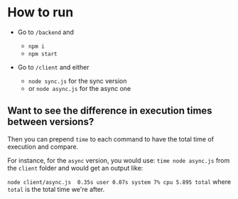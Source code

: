 # How to run

- Go to `/backend` and

  - `npm i`
  - `npm start`

- Go to `/client` and either
  - `node sync.js` for the sync version
  - or `node async.js` for the async one

## Want to see the difference in execution times between versions?

Then you can prepend `time` to each command to have the total time of execution and compare.

For instance, for the `async` version, you would use: `time node async.js` from the `client` folder and would get an output like:

`node client/async.js  0.35s user 0.07s system 7% cpu 5.895 total` where `total` is the total time we're after.
